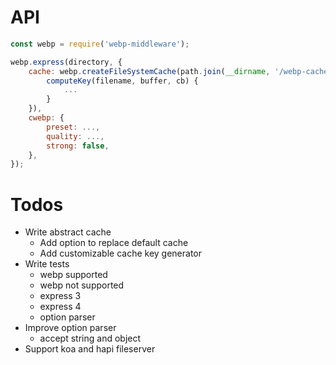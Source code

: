 # API

``` javascript
const webp = require('webp-middleware');

webp.express(directory, {
    cache: webp.createFileSystemCache(path.join(__dirname, '/webp-cache'), {
        computeKey(filename, buffer, cb) {
            ...
        }
    }),
    cwebp: {
        preset: ...,
        quality: ...,
        strong: false,
    },
});
```

# Todos

* Write abstract cache
    - Add option to replace default cache
    - Add customizable cache key generator
* Write tests
    - webp supported
    - webp not supported
    - express 3
    - express 4
    - option parser
* Improve option parser
    - accept string and object
* Support koa and hapi fileserver